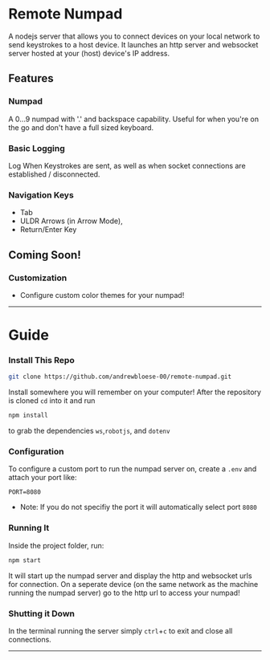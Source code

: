 # Remote Numpad
A nodejs server that allows you to connect devices on your local network to send keystrokes to a host device. It launches an http server and websocket server hosted at your (host) device's IP address. 

## Features
### Numpad
A 0...9 numpad with '.' and backspace capability. Useful for when you're on the go and don't have a full sized keyboard. 

### Basic Logging 
Log When Keystrokes are sent, as well as when socket connections are established / disconnected. 

### Navigation Keys 
 - Tab
 - ULDR Arrows (in Arrow Mode), 
 - Return/Enter Key

## Coming Soon!
### Customization
- Configure custom color themes for your numpad! 



****

# Guide 

### Install This Repo

```bash
git clone https://github.com/andrewbloese-00/remote-numpad.git
```
Install somewhere you will remember on your computer! After the repository is cloned `cd` into it and run 
```bash
npm install
```
to grab the dependencies `ws`,`robotjs`, and `dotenv`

### Configuration 
To configure a custom port to run the numpad server on, create a `.env` and attach your port like: 
```
PORT=8080
```
* Note: If you do not specifiy the port it will automatically select port `8080`



### Running It
Inside the project folder, run:
```bash
npm start
```
It will start up the numpad server and display the http and websocket urls for connection. On a seperate device (on the same network as the machine running the numpad server) go to the http url to access your numpad!


### Shutting it Down
In the terminal running the server simply `ctrl`+`c` to exit and close all connections. 

****

